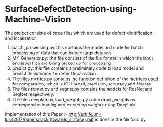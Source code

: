 # SurfaceDefectDetection-using-Machine-Vision

The project consists of three files which are used for defect identification and localization:
1. batch_processing.py: this contains the model and code for batch processing of data that can handle large datasets
2. MY_Generator.py: this file consists of the file format in which the input and label files are being picked up for processing
3. predict.py: this file contains a preliminary code to load model and predict its outcome for defect localization
4. The files metrics.py contains the function definition of the metrices used for comparision, which is IOU, recall, precision, accuracy and f1score
5. The files resnet.py and segnet.py contains the models for ResNet and SegNet respectively.
6. The files deeplab.py, load_weights.py and extract_weights.py correspond to loading and extracting weights using DeepLab.


Implementation of this Paper :- http://erk.fe.uni-lj.si/2017/papers/racki(towards_surface).pdf is done in the file fccn.py. 

